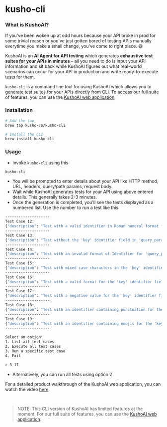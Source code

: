 # kusho-cli

### What is KushoAI?

If you've been woken up at odd hours because your API broke in prod for some trivial reason or you've just gotten bored of testing APIs manually everytime you make a small change, you've come to right place. :smile:

KushoAI is an **AI Agent for API testing** which generates **exhaustive test suites for your APIs in minutes** – all you need to do is input your API information and sit back while KushoAI figures out what real-world scenarios can occur for your API in production and write ready-to-execute tests for them.

`kusho-cli` is a command line tool for using KushoAI which allows you to generate test suites for your APIs directly from CLI. To access our full suite of features, you can use the [KushoAI web application](https://kusho.ai).

### Installation

```bash
# Add the tap
brew tap kusho-co/kusho-cli

# Install the CLI
brew install kusho-cli
```

### Usage

- Invoke `kusho-cli` using this
```bash
kusho-cli
```
- You will be prompted to enter details about your API like HTTP method, URL, headers, query/path params, request body.
- Wait while KushoAI generates tests for your API using above entered details. This generally takes 2-3 minutes.
- Once the generation is completed, you'll see the tests displayed as a numbered list. Use the number to run a test like this
```bash
--------------------
Test Case 12:
{"description": "Test with a valid identifier in Roman numeral format for 'query_params.key'", "request": {"method": "get", "url": "https://localhost:8080/hello", "api_desc": "", "headers": {}, "path_params": {}, "query_params": {"key": "V"}, "json_body": {}}, "categories": ["Other"], "types": ["Business Logic"], "fields": ["query_params.key"], "uuid": "f01a9524-14d1-41df-9b9b-dc6a039d0e03", "test_suite_id": 19019}
--------------------
Test Case 13:
{"description": "Test without the 'key' identifier field in 'query_params'", "request": {"method": "get", "url": "https://localhost:8080/hello", "api_desc": "", "headers": {}, "path_params": {}, "query_params": {"key": ""}, "json_body": {}}, "categories": ["Other"], "types": ["Business Logic"], "fields": ["query_params.key"], "uuid": "77061233-4e70-40df-9fbd-a5abac5bce85", "test_suite_id": 19019}
--------------------
Test Case 14:
{"description": "Test with an invalid format of Identifier for 'query_params.key'", "request": {"method": "get", "url": "https://localhost:8080/hello", "api_desc": "", "headers": {}, "path_params": {}, "query_params": {"key": "invalidFormat"}, "json_body": {}}, "categories": ["Other"], "types": ["Business Logic"], "fields": ["query_params.key"], "uuid": "c6828701-d441-4560-81bb-55d6395ba6b2", "test_suite_id": 19019}
--------------------
Test Case 15:
{"description": "Test with mixed case characters in the 'key' identifier field in 'query_params'", "request": {"method": "get", "url": "https://localhost:8080/hello", "api_desc": "", "headers": {}, "path_params": {}, "query_params": {"key": "mIxEdCaSe"}, "json_body": {}}, "categories": ["Other"], "types": ["Business Logic"], "fields": ["query_params.key"], "uuid": "cd9c2587-0826-408e-a7e9-65286c627481", "test_suite_id": 19019}
--------------------
Test Case 16:
{"description": "Test with a valid format for the 'key' identifier field in 'query_params'", "request": {"method": "get", "url": "https://localhost:8080/hello", "api_desc": "", "headers": {}, "path_params": {}, "query_params": {"key": "validIdentifier"}, "json_body": {}}, "categories": ["Other"], "types": ["Business Logic"], "fields": ["query_params.key"], "uuid": "a946b37a-f183-432f-89ec-f31203a1cac3", "test_suite_id": 19019}
--------------------
Test Case 17:
{"description": "Test with a negative value for the 'key' identifier field in 'query_params'", "request": {"method": "get", "url": "https://localhost:8080/hello", "api_desc": "", "headers": {}, "path_params": {}, "query_params": {"key": -123}, "json_body": {}}, "categories": ["Other"], "types": ["Business Logic"], "fields": ["query_params.key"], "uuid": "06b3c5f0-f7d7-49ee-bed3-3a130a7940d3", "test_suite_id": 19019}
--------------------
Test Case 18:
{"description": "Test with an identifier containing punctuation for the 'key' identifier field in 'query_params'", "request": {"method": "get", "url": "https://localhost:8080/hello", "api_desc": "", "headers": {}, "path_params": {}, "query_params": {"key": "punct;uation"}, "json_body": {}}, "categories": ["Other"], "types": ["Business Logic"], "fields": ["query_params.key"], "uuid": "efb5fb98-da95-487c-8516-3c18d5900072", "test_suite_id": 19019}
--------------------
Test Case 19:
{"description": "Test with an identifier containing emojis for the 'key' identifier field in 'query_params'", "request": {"method": "get", "url": "https://localhost:8080/hello", "api_desc": "", "headers": {}, "path_params": {}, "query_params": {"key": "emojis\ud83d\ude00"}, "json_body": {}}, "categories": ["Other"], "types": ["Business Logic"], "fields": ["query_params.key"], "uuid": "6021f63a-0192-4e2d-9410-c2c56f2b6732", "test_suite_id": 19019}
--------------------

Select an option:
1. List all test cases
2. Execute all test cases
3. Run a specific test case
4. Exit

> 3 17
```
- Alternatively, you can run all tests using option 2   


For a detailed product walkthrough of the KushoAI web application, you can watch the video [here](https://www.youtube.com/watch?v=4z4pI5N0_7o).

<br>

> NOTE: This CLI version of KushoAI has limited features at the moment. For our full suite of features, you can use the [KushoAI web application](https://kusho.ai). 

